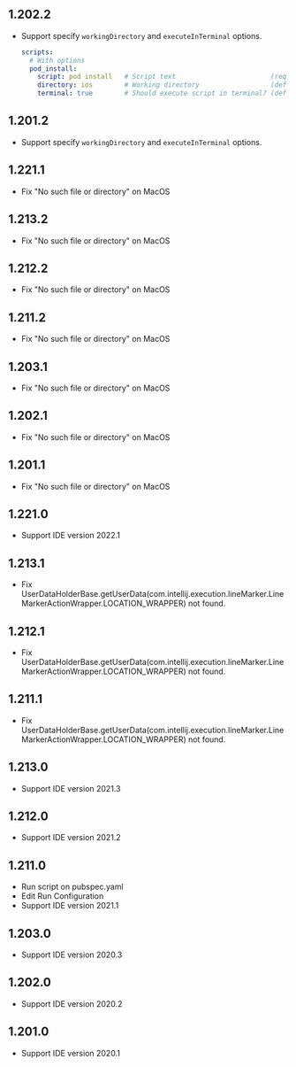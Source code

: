 ## 1.202.2

- Support specify `workingDirectory` and `executeInTerminal` options.
  ```yaml
  scripts:
    # With options
    pod_install:
      script: pod install   # Script text                        (required)
      directory: ios        # Working directory                  (default: <project directory>)
      terminal: true        # Should execute script in terminal? (default: false)
  ```

## 1.201.2

- Support specify `workingDirectory` and `executeInTerminal` options.

## 1.221.1

- Fix "No such file or directory" on MacOS

## 1.213.2

- Fix "No such file or directory" on MacOS

## 1.212.2

- Fix "No such file or directory" on MacOS

## 1.211.2

- Fix "No such file or directory" on MacOS

## 1.203.1

- Fix "No such file or directory" on MacOS

## 1.202.1

- Fix "No such file or directory" on MacOS

## 1.201.1

- Fix "No such file or directory" on MacOS

## 1.221.0

- Support IDE version 2022.1

## 1.213.1

- Fix UserDataHolderBase.getUserData(com.intellij.execution.lineMarker.LineMarkerActionWrapper.LOCATION_WRAPPER) not found.

## 1.212.1

- Fix UserDataHolderBase.getUserData(com.intellij.execution.lineMarker.LineMarkerActionWrapper.LOCATION_WRAPPER) not found.

## 1.211.1

- Fix UserDataHolderBase.getUserData(com.intellij.execution.lineMarker.LineMarkerActionWrapper.LOCATION_WRAPPER) not found.

## 1.213.0

- Support IDE version 2021.3

## 1.212.0

- Support IDE version 2021.2

## 1.211.0

- Run script on pubspec.yaml
- Edit Run Configuration
- Support IDE version 2021.1

## 1.203.0

- Support IDE version 2020.3

## 1.202.0

- Support IDE version 2020.2

## 1.201.0

- Support IDE version 2020.1

